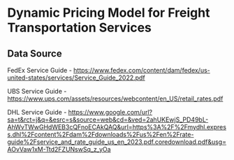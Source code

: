 # Dynamic Pricing Model for Freight Transportation Services

## Data Source
FedEx Service Guide - https://www.fedex.com/content/dam/fedex/us-united-states/services/Service_Guide_2022.pdf

UBS Service Guide - https://www.ups.com/assets/resources/webcontent/en_US/retail_rates.pdf

DHL Service Guide - https://www.google.com/url?sa=t&rct=j&q=&esrc=s&source=web&cd=&ved=2ahUKEwjS_PD49bL-AhWvTWwGHdWEB3cQFnoECAkQAQ&url=https%3A%2F%2Fmydhl.express.dhl%2Fcontent%2Fdam%2Fdownloads%2Fus%2Fen%2Frate-guide%2Fservice_and_rate_guide_us_en_2023.pdf.coredownload.pdf&usg=AOvVaw1xM-Ttd2FZUNswSq_z_yOa
